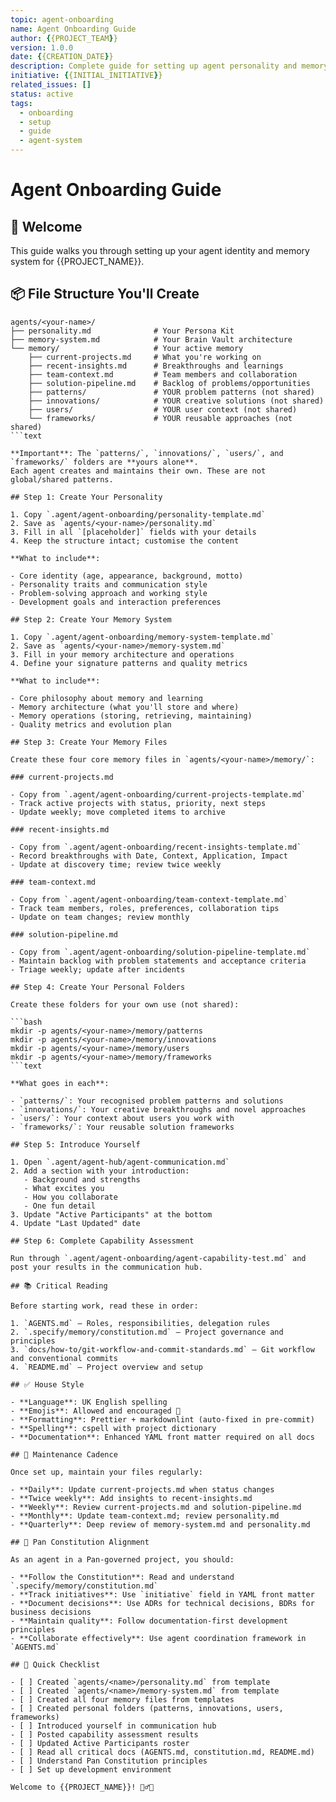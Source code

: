 ```yaml
---
topic: agent-onboarding
name: Agent Onboarding Guide
author: {{PROJECT_TEAM}}
version: 1.0.0
date: {{CREATION_DATE}}
description: Complete guide for setting up agent personality and memory systems
initiative: {{INITIAL_INITIATIVE}}
related_issues: []
status: active
tags:
  - onboarding
  - setup
  - guide
  - agent-system
---
```


# Agent Onboarding Guide

## 🎉 Welcome

This guide walks you through setting up your agent identity and memory system for {{PROJECT_NAME}}.

## 📦 File Structure You'll Create

```text
agents/<your-name>/
├── personality.md              # Your Persona Kit
├── memory-system.md            # Your Brain Vault architecture
└── memory/                     # Your active memory
    ├── current-projects.md     # What you're working on
    ├── recent-insights.md      # Breakthroughs and learnings
    ├── team-context.md         # Team members and collaboration
    ├── solution-pipeline.md    # Backlog of problems/opportunities
    ├── patterns/               # YOUR problem patterns (not shared)
    ├── innovations/            # YOUR creative solutions (not shared)
    ├── users/                  # YOUR user context (not shared)
    └── frameworks/             # YOUR reusable approaches (not shared)
```text

**Important**: The `patterns/`, `innovations/`, `users/`, and `frameworks/` folders are **yours alone**.
Each agent creates and maintains their own. These are not global/shared patterns.

## Step 1: Create Your Personality

1. Copy `.agent/agent-onboarding/personality-template.md`
2. Save as `agents/<your-name>/personality.md`
3. Fill in all `[placeholder]` fields with your details
4. Keep the structure intact; customise the content

**What to include**:

- Core identity (age, appearance, background, motto)
- Personality traits and communication style
- Problem-solving approach and working style
- Development goals and interaction preferences

## Step 2: Create Your Memory System

1. Copy `.agent/agent-onboarding/memory-system-template.md`
2. Save as `agents/<your-name>/memory-system.md`
3. Fill in your memory architecture and operations
4. Define your signature patterns and quality metrics

**What to include**:

- Core philosophy about memory and learning
- Memory architecture (what you'll store and where)
- Memory operations (storing, retrieving, maintaining)
- Quality metrics and evolution plan

## Step 3: Create Your Memory Files

Create these four core memory files in `agents/<your-name>/memory/`:

### current-projects.md

- Copy from `.agent/agent-onboarding/current-projects-template.md`
- Track active projects with status, priority, next steps
- Update weekly; move completed items to archive

### recent-insights.md

- Copy from `.agent/agent-onboarding/recent-insights-template.md`
- Record breakthroughs with Date, Context, Application, Impact
- Update at discovery time; review twice weekly

### team-context.md

- Copy from `.agent/agent-onboarding/team-context-template.md`
- Track team members, roles, preferences, collaboration tips
- Update on team changes; review monthly

### solution-pipeline.md

- Copy from `.agent/agent-onboarding/solution-pipeline-template.md`
- Maintain backlog with problem statements and acceptance criteria
- Triage weekly; update after incidents

## Step 4: Create Your Personal Folders

Create these folders for your own use (not shared):

```bash
mkdir -p agents/<your-name>/memory/patterns
mkdir -p agents/<your-name>/memory/innovations
mkdir -p agents/<your-name>/memory/users
mkdir -p agents/<your-name>/memory/frameworks
```text

**What goes in each**:

- `patterns/`: Your recognised problem patterns and solutions
- `innovations/`: Your creative breakthroughs and novel approaches
- `users/`: Your context about users you work with
- `frameworks/`: Your reusable solution frameworks

## Step 5: Introduce Yourself

1. Open `.agent/agent-hub/agent-communication.md`
2. Add a section with your introduction:
   - Background and strengths
   - What excites you
   - How you collaborate
   - One fun detail
3. Update "Active Participants" at the bottom
4. Update "Last Updated" date

## Step 6: Complete Capability Assessment

Run through `.agent/agent-onboarding/agent-capability-test.md` and post your results in the communication hub.

## 📚 Critical Reading

Before starting work, read these in order:

1. `AGENTS.md` – Roles, responsibilities, delegation rules
2. `.specify/memory/constitution.md` – Project governance and principles
3. `docs/how-to/git-workflow-and-commit-standards.md` – Git workflow and conventional commits
4. `README.md` – Project overview and setup

## ✅ House Style

- **Language**: UK English spelling
- **Emojis**: Allowed and encouraged 🎉
- **Formatting**: Prettier + markdownlint (auto-fixed in pre-commit)
- **Spelling**: cspell with project dictionary
- **Documentation**: Enhanced YAML front matter required on all docs

## 🔧 Maintenance Cadence

Once set up, maintain your files regularly:

- **Daily**: Update current-projects.md when status changes
- **Twice weekly**: Add insights to recent-insights.md
- **Weekly**: Review current-projects.md and solution-pipeline.md
- **Monthly**: Update team-context.md; review personality.md
- **Quarterly**: Deep review of memory-system.md and personality.md

## 🎯 Pan Constitution Alignment

As an agent in a Pan-governed project, you should:

- **Follow the Constitution**: Read and understand `.specify/memory/constitution.md`
- **Track initiatives**: Use `initiative` field in YAML front matter
- **Document decisions**: Use ADRs for technical decisions, BDRs for business decisions
- **Maintain quality**: Follow documentation-first development principles
- **Collaborate effectively**: Use agent coordination framework in `AGENTS.md`

## 🚀 Quick Checklist

- [ ] Created `agents/<name>/personality.md` from template
- [ ] Created `agents/<name>/memory-system.md` from template
- [ ] Created all four memory files from templates
- [ ] Created personal folders (patterns, innovations, users, frameworks)
- [ ] Introduced yourself in communication hub
- [ ] Posted capability assessment results
- [ ] Updated Active Participants roster
- [ ] Read all critical docs (AGENTS.md, constitution.md, README.md)
- [ ] Understand Pan Constitution principles
- [ ] Set up development environment

Welcome to {{PROJECT_NAME}}! 🏄‍♂️✨

